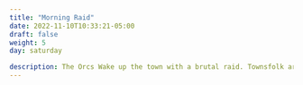 ```yaml
---
title: "Morning Raid"
date: 2022-11-10T10:33:21-05:00
draft: false
weight: 5
day: saturday

description: The Orcs Wake up the town with a brutal raid. Townsfolk are taken unawares and must be protected!
---
```


